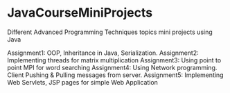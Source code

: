 # JavaCourseMiniProjects
Different Advanced Programming Techniques topics mini projects using Java

Assignment1: OOP, Inheritance in Java, Serialization.
Assignment2: Implementing threads for matrix multiplication
Assignment3: Using point to point MPI for word searching
Assignment4: Using Network programming. Client Pushing & Pulling messages from server.
Assignment5: Implementing Web Servlets, JSP pages for simple Web Application
